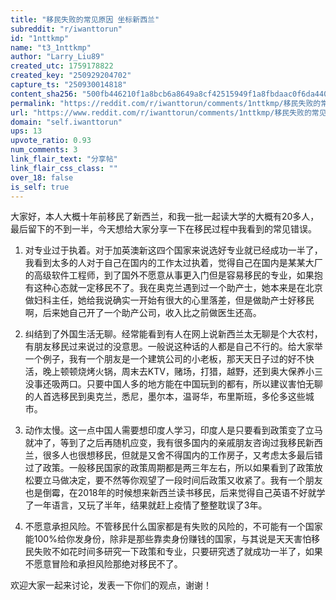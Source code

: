 ```yaml
---
title: "移民失败的常见原因 坐标新西兰"
subreddit: "r/iwanttorun"
id: "1nttkmp"
name: "t3_1nttkmp"
author: "Larry_Liu89"
created_utc: 1759178822
created_key: "250929204702"
capture_ts: "250930014818"
content_sha256: "500fb446210f1a8bcb6a8649a8cf42515949f1a8fbdaac0f6da44018c94c4335"
permalink: "https://reddit.com/r/iwanttorun/comments/1nttkmp/移民失败的常见原因_坐标新西兰/"
url: "https://www.reddit.com/r/iwanttorun/comments/1nttkmp/移民失败的常见原因_坐标新西兰/"
domain: "self.iwanttorun"
ups: 13
upvote_ratio: 0.93
num_comments: 3
link_flair_text: "分享帖"
link_flair_css_class: ""
over_18: false
is_self: true
---
```


大家好，本人大概十年前移民了新西兰，和我一批一起读大学的大概有20多人，最后留下的不到一半，今天想给大家分享一下在移民过程中我看到的常见错误。

1.  对专业过于执着。对于加英澳新这四个国家来说选好专业就已经成功一半了，我看到太多的人对于自己在国内的工作太过执着，觉得自己在国内是某某大厂的高级软件工程师，到了国外不愿意从事更入门但是容易移民的专业，如果抱有这种心态就一定移民不了。我在奥克兰遇到过一个助产士，她本来是在北京做妇科主任，她给我说确实一开始有很大的心里落差，但是做助产士好移民啊，后来她自己开了一个助产公司，收入比之前做医生还高。

2.  纠结到了外国生活无聊。经常能看到有人在网上说新西兰太无聊是个大农村，有朋友移民过来说过的没意思。一般说这种话的人都是自己不行的。给大家举一个例子，我有一个朋友是一个建筑公司的小老板，那天天日子过的好不快活，晚上顿顿烧烤火锅，周末去KTV，赌场，打猎，越野，还到奥大保养小三没事还吸两口。只要中国人多的地方能在中国玩到的都有，所以建议害怕无聊的人首选移民到奥克兰，悉尼，墨尔本，温哥华，布里斯班，多伦多这些城市。

3.  动作太慢。这一点中国人需要想印度人学习，印度人是只要看到政策变了立马就冲了，等到了之后再随机应变，我有很多国内的亲戚朋友咨询过我移民新西兰，很多人也很想移民，但就是又舍不得国内的工作房子，又考虑太多最后错过了政策。一般移民国家的政策周期都是两三年左右，所以如果看到了政策放松要立马做决定，要不然等你观望了一段时间后政策又收紧了。我有一个朋友也是倒霉，在2018年的时候想来新西兰读书移民，后来觉得自己英语不好就学了一年语言，又玩了半年，结果就赶上疫情了整整耽误了3年。

4.  不愿意承担风险。不管移民什么国家都是有失败的风险的，不可能有一个国家能100%给你发身份，除非是那些靠卖身份赚钱的国家，与其说是天天害怕移民失败不如花时间多研究一下政策和专业，只要研究透了就成功一半了，如果不愿意冒险和承担风险那绝对移民不了。

欢迎大家一起来讨论，发表一下你们的观点，谢谢！
